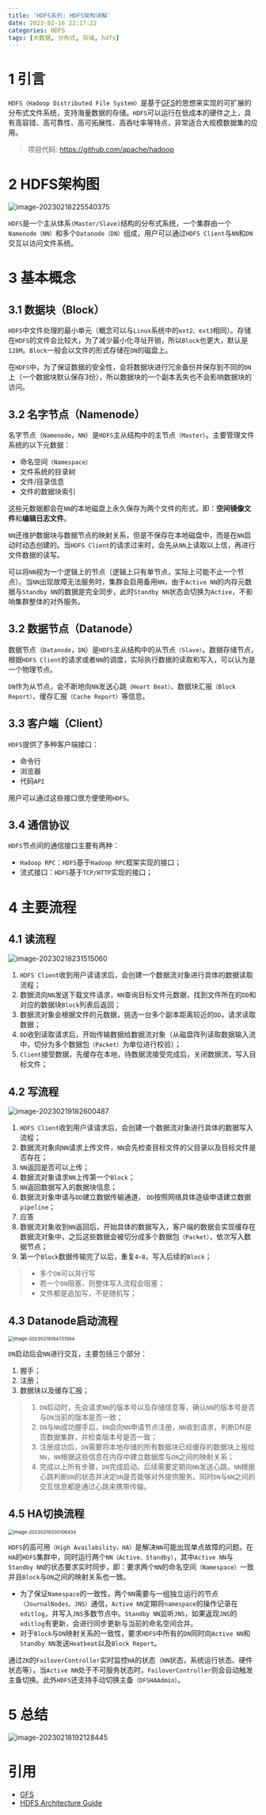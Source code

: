 ```yaml
---
title: 'HDFS系列: HDFS架构详解'
date: 2023-02-16 22:17:22
categories: HDFS
tags: [大数据, 分布式, 存储, hdfs]
---
```


# 1 引言

`HDFS（Hadoop Distributed File System）`是基于[GFS](https://markhe1222.github.io/2022/08/08/The-Google-File-System%E7%BF%BB%E8%AF%91-%E7%90%86%E8%A7%A3/)的思想来实现的可扩展的分布式文件系统，支持海量数据的存储。`HDFS`可以运行在低成本的硬件之上，具有高容错、高可靠性、高可拓展性、高吞吐率等特点，非常适合大规模数据集的应用。

> 项目代码: https://github.com/apache/hadoop

<!-- more -->
<!-- markdownlint-disable MD041 MD002--> 

# 2 HDFS架构图

![image-20230218225540375](HDFS%E7%B3%BB%E5%88%97-HDFS%E6%9E%B6%E6%9E%84%E8%AF%A6%E8%A7%A3/image-20230218225540375.png)

`HDFS`是一个主从体系`(Master/Slave)`结构的分布式系统，一个集群由一个`Namenode（NN）`和多个`Datanode（DN）`组成，用户可以通过`HDFS Client`与`NN`和`DN`交互以访问文件系统。

# 3 基本概念

## 3.1 数据块（Block）

`HDFS`中文件处理的最小单元（概念可以与`Linux`系统中的`ext2、ext3`相同）。存储在`HDFS`的文件会比较大，为了减少最小化寻址开销，所以`Block`也更大，默认是`128M`。`Block`一般会以文件的形式存储在`DN`的磁盘上。

在`HDFS`中，为了保证数据的安全性，会将数据块进行冗余备份并保存到不同的`DN`上（一个数据块默认保存3份），所以数据块的一个副本丢失也不会影响数据块的访问。

## 3.2 名字节点（Namenode）

名字节点（`Namenode`，`NN`）是`HDFS`主从结构中的主节点`（Master）`。主要管理文件系统的以下元数据：

- 命名空间`（Namespace）`
- 文件系统的目录树
- 文件/目录信息
- 文件的数据块索引

这些元数据都会在`NN`的本地磁盘上永久保存为两个文件的形式，即：**空间镜像文件**和**编辑日志文件**。

`NN`还维护数据块与数据节点的映射关系，但是不保存在本地磁盘中，而是在`NN`启动时动态创建的。当`HDFS Client`的请求过来时，会先从`NN`上读取以上信，再进行文件数据的读写。

可以将`NN`视为一个逻辑上的节点（逻辑上只有单节点，实际上可能不止一个节点）。当`NN`出现故障无法服务时，集群会启用备用`NN`，由于`Active NN`的内存元数据与`Standby NN`的数据是完全同步，此时`Standby NN`状态会切换为`Active`，不影响集群整体的对外服务。

## 3.2 数据节点（Datanode）

数据节点（`Datanode`，`DN`）是`HDFS`主从结构中的从节点`（Slave）`。数据存储节点，根据`HDFS Client`的请求或者`NN`的调度，实际执行数据的读取和写入，可以认为是一个物理节点。

`DN`作为从节点，会不断地向`NN`发送心跳`（Heart Beat）`、数据块汇报`（Block Report）`、缓存汇报`（Cache Report）`等信息。

## 3.3 客户端（Client）

`HDFS`提供了多种客户端接口：

- 命令行
- 浏览器
- 代码`API`

用户可以通过这些接口很方便使用`HDFS`。

## 3.4 通信协议

`HDFS`节点间的通信接口主要有两种：

- `Hadoop RPC`：`HDFS`基于`Hadoop RPC`框架实现的接口；
- 流式接口：`HDFS`基于`TCP/HTTP`实现的接口；

# 4 主要流程

## 4.1 读流程

![image-20230218231515060](HDFS%E7%B3%BB%E5%88%97-HDFS%E6%9E%B6%E6%9E%84%E8%AF%A6%E8%A7%A3/image-20230218231515060.png)

1. `HDFS Client`收到用户读请求后，会创建一个数据流对象进行具体的数据读取流程；
2. 数据流向`NN`发送下载文件请求，`NN`查询目标文件元数据，找到文件所在的`DD`和对应的数据块`Block`列表后返回；
3. 数据流对象会根据文件的元数据，挑选一台多个副本距离较近的`DD`，请求读取数据；
4. `DD`收到读取请求后，开始传输数据给数据流对象（从磁盘阵列读取数据输入流中，切分为多个数据包`（Packet）`为单位进行校验）；
5. `Client`接受数据，先缓存在本地，待数据流接受完成后，关闭数据流，写入目标文件；

## 4.2 写流程

![image-20230219182600487](HDFS%E7%B3%BB%E5%88%97-HDFS%E6%9E%B6%E6%9E%84%E8%AF%A6%E8%A7%A3/image-20230219182600487.png)

1. `HDFS Client`收到用户读请求后，会创建一个数据流对象进行具体的数据写入流程；
2. 数据流对象向`NN`请求上传文件，`NN`会先检查目标文件的父目录以及目标文件是否存在；
3. `NN`返回是否可以上传；
4. 数据流对象请求`NN`上传第一个`Block`；
5. `NN`返回数据写入的数据块信息；
6. 数据流对象申请与`DD`建立数据传输通道， `DD`按照网络具体逐级申请建立数据`pipeline`；
7. 应答
8. 数据流对象收到`NN`返回后，开始具体的数据写入，客户端的数据会实现缓存在数据流对象中，之后这些数据会被切分成多个数据包`（Packet）`，依次写入数据节点；
9. 第一个`Block`数据传输完了以后，重复`4~8`，写入后续的`Block`；

> - 多个`DN`可以并行写
> - 若一个`DN`阻塞，则整体写入流程会阻塞；
> - 文件都是追加写，不是随机写；

## 4.3 Datanode启动流程

<img src="HDFS%E7%B3%BB%E5%88%97-HDFS%E6%9E%B6%E6%9E%84%E8%AF%A6%E8%A7%A3/image-20230219184701594.png" alt="image-20230219184701594" style="zoom:67%;" />

`DN`启动后会`NN`进行交互，主要包括三个部分：

1. 握手；
2. 注册；
3. 数据块以及缓存汇报；

> 1. `DN`启动时，先会请求`NN`的版本号以及存储信息等，确认`NN`的版本号是否与`DN`当前的版本是否一致；
> 2. `DN`与`NN`成功握手后，`DN`会向`NN`申请节点注册，`NN`收到请求，判断DN是否数据集群，并检查版本号是否一致；
> 3. 注册成功后，`DN`需要将本地存储的所有数据块已经缓存的数据块上报给`NN`，`NN`根据这些信息在内存中建立数据库与`DN`之间的映射关系；
> 4. 完成以上所有步骤，`DN`完成启动。后续需要定期向`NN`发送心跳，`NN`根据心跳判断`DN`的状态并决定`DN`是否能够对外提供服务。同时`DN`与`NN`之间的交互信息都是通过心跳来携带传输。

## 4.5 HA切换流程

<img src="HDFS%E7%B3%BB%E5%88%97-HDFS%E6%9E%B6%E6%9E%84%E8%AF%A6%E8%A7%A3/image-20230219200106434.png" alt="image-20230219200106434" style="zoom:67%;" />

`HDFS`的高可用`（High Availability，HA）`是解决`NN`可能出现单点故障的问题。在`HA`的`HDFS`集群中，同时运行两个`NN（Active、Standby）`，其中`Active NN`与`Standby NN`的状态要求实时同步，即：要求两个`NN`的命名空间`（Namespace）`一致并且`Block`与`DN`之间的映射关系也一致。

- 为了保证`Namespace`的一致性，两个`NN`需要与一组独立运行的节点`（JournalNodes，JNS）`通信，`Active NN`定期将`namespace`的操作记录在`editlog`，并写入`JNS`多数节点中。`Standby NN`监听`JNS`，如果返现`JNS`的`editlog`有更新，会进行同步更新与当前的命名空间合并。
- 对于`Block`与`DN`映射关系的一致性，要求`HDFS`中所有的`DN`同时向`Active NN`和`Standby NN`发送`Heatbeat`以及`Block Report`。

通过`ZK`的`FailoverController`实时监控`HA`的状态（`NN`状态，系统运行状态、硬件状态等），当`Active NN`处于不可服务状态时，`FailoverController`则会自动触发主备切换。此外`HDFS`还支持手动切换主备`（DFSHAAdmin）`。

# 5 总结

![image-20230218192128445](HDFS%E7%B3%BB%E5%88%97-HDFS%E6%9E%B6%E6%9E%84%E8%AF%A6%E8%A7%A3/image-20230218192128445.png)

# 引用

- [GFS](https://markhe1222.github.io/2022/08/08/The-Google-File-System%E7%BF%BB%E8%AF%91-%E7%90%86%E8%A7%A3/)
- [HDFS Architecture Guide](https://hadoop.apache.org/docs/r1.2.1/hdfs_design.html)
